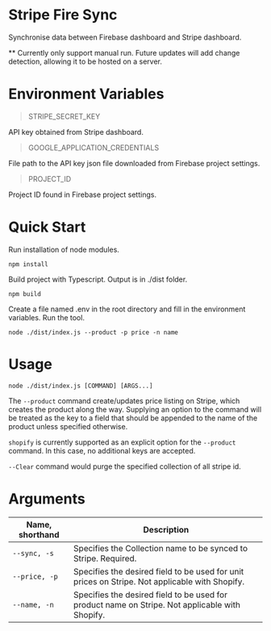 # Stripe Fire Sync
Synchronise data between Firebase dashboard and Stripe dashboard. 

** Currently only support manual run. Future updates will add change detection, allowing it to be hosted on a server.

# Environment Variables
>STRIPE_SECRET_KEY

API key obtained from Stripe dashboard.

>GOOGLE_APPLICATION_CREDENTIALS

File path to the API key json file downloaded from Firebase project settings.

>PROJECT_ID

Project ID found in Firebase project settings.

# Quick Start

Run installation of node modules.

`npm install`

Build project with Typescript. Output is in ./dist folder.

`npm build`

Create a file named .env in the root directory and fill in the environment variables. Run the tool.

`node ./dist/index.js --product -p price -n name`

# Usage
`node ./dist/index.js [COMMAND] [ARGS...]`

The `--product` command create/updates price listing on Stripe, which creates the product along the way. Supplying an option to the command will be treated as the key to a field that should be appended to the name of the product unless specified otherwise.

`shopify` is currently supported as an explicit option for the `--product` command. In this case, no additional keys are accepted.

`--Clear` command would purge the specified collection of all stripe id.

# Arguments
<table>
    <thead>
        <tr>
            <th>Name, shorthand</th>
            <th>Description</th>
        </tr>
    </thead>
    <tbody>
        <tr>
            <td>
                <code>--sync, -s</code>
            </td>
            <td>
                Specifies the Collection name to be synced to Stripe. Required.
            </td>
        </tr>
        <tr>
            <td>
                <code>--price, -p</code>
            </td>
            <td>
                Specifies the desired field to be used for unit prices on Stripe. Not applicable with Shopify.
            </td>
        </tr>
        <tr>
            <td>
                <code>--name, -n</code>
            </td>
            <td>
                Specifies the desired field to be used for product name on Stripe. Not applicable with Shopify.
            </td>
        </tr>
    </tbody>
</table>